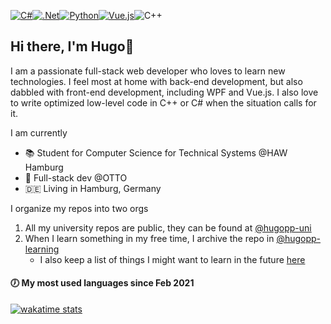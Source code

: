 [<img alt="C#" src="https://img.shields.io/badge/c%23-%23239120.svg?style=for-the-badge&logo=csharp&logoColor=white"/><img alt=".Net" src="https://img.shields.io/badge/.NET-5C2D91?style=for-the-badge&logo=.net&logoColor=white"/><img alt="Python" src="https://img.shields.io/badge/python-3670A0?style=for-the-badge&logo=python&logoColor=ffdd54"/><img alt="Vue.js" src="https://img.shields.io/badge/Vue.js-35495E?style=for-the-badge&logo=vuedotjs&logoColor=4FC08D"/>](#)<img alt="C++" src="https://img.shields.io/badge/c++-%2300599C.svg?style=for-the-badge&logo=c%2B%2B&logoColor=white"/>

## Hi there, I'm Hugo👋 
I am a passionate full-stack web developer who loves to learn new technologies. I feel most at home with back-end development, but also dabbled with front-end development, including WPF and Vue.js. I also love to write optimized low-level code in C++ or C# when the situation calls for it.

I am currently
- 📚 Student for Computer Science for Technical Systems @HAW Hamburg
- 💼 Full-stack dev @OTTO
- :de: Living in Hamburg, Germany

I organize my repos into two orgs
1. All my university repos are public, they can be found at [@hugopp-uni](https://github.com/hugoppp-uni)
1. When I learn something in my free time, I archive the repo in [@hugopp-learning](https://github.com/hugoppp-learning)
    - I also keep a list of things I might want to learn in the future [here](https://github.com/users/hugoppp/projects/2)

#### 🕖 My most used languages since Feb 2021
[![wakatime stats](https://github-readme-stats.vercel.app/api/wakatime?username=@hugop&langs_count=10)](https://wakatime.com/@hugop)
